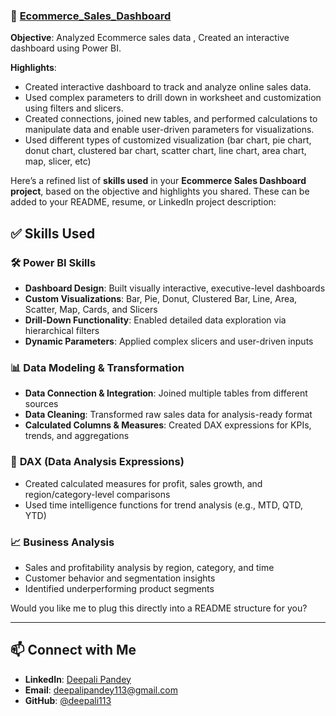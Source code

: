 ### 🔹 [Ecommerce_Sales_Dashboard](https://github.com/deepali113/Projects/tree/main/P1_Ecommerce_Sales_Dashboard)
**Objective**: Analyzed Ecommerce sales data , Created an interactive dashboard using Power BI.

**Highlights**:
- Created interactive dashboard to track and analyze online sales data.
- Used complex parameters to drill down in worksheet and customization using filters and slicers.
- Created connections, joined new tables, and performed calculations to manipulate data and enable user-driven parameters for visualizations.
- Used different types of customized visualization (bar chart, pie chart, donut chart, clustered bar chart, scatter chart, line chart, area chart, map, slicer, etc)

Here’s a refined list of **skills used** in your **Ecommerce Sales Dashboard project**, based on the objective and highlights you shared. These can be added to your README, resume, or LinkedIn project description:

## ✅ Skills Used

### 🛠 **Power BI Skills**
- **Dashboard Design**: Built visually interactive, executive-level dashboards
- **Custom Visualizations**: Bar, Pie, Donut, Clustered Bar, Line, Area, Scatter, Map, Cards, and Slicers
- **Drill-Down Functionality**: Enabled detailed data exploration via hierarchical filters
- **Dynamic Parameters**: Applied complex slicers and user-driven inputs

### 📊 **Data Modeling & Transformation**
- **Data Connection & Integration**: Joined multiple tables from different sources
- **Data Cleaning**: Transformed raw sales data for analysis-ready format
- **Calculated Columns & Measures**: Created DAX expressions for KPIs, trends, and aggregations

### 🧮 **DAX (Data Analysis Expressions)**
- Created calculated measures for profit, sales growth, and region/category-level comparisons
- Used time intelligence functions for trend analysis (e.g., MTD, QTD, YTD)

### 📈 **Business Analysis**
- Sales and profitability analysis by region, category, and time
- Customer behavior and segmentation insights
- Identified underperforming product segments

Would you like me to plug this directly into a README structure for you?

---
## 📫 Connect with Me

- **LinkedIn**: [Deepali Pandey](https://www.linkedin.com/in/deepali-pandey-7b308b125)
- **Email**: deepalipandey113@gmail.com
- **GitHub**: [@deepali113](https://github.com/deepali113)

